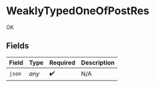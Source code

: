 # WeaklyTypedOneOfPostRes

OK


## Fields

| Field              | Type               | Required           | Description        |
| ------------------ | ------------------ | ------------------ | ------------------ |
| `json`             | *any*              | :heavy_check_mark: | N/A                |